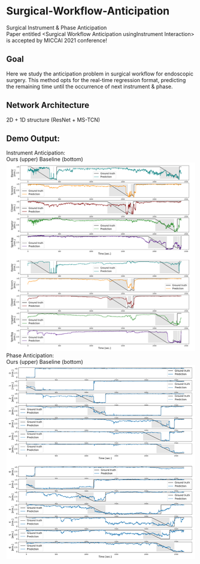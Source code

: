 # Surgical-Workflow-Anticipation
Surgical Instrument &amp; Phase Anticipation      
Paper entitled \<Surgical Workflow Anticipation usingInstrument Interaction\> is accepted by MICCAI 2021 conference!

## Goal
Here we study the anticipation problem in surgical workflow for endoscopic surgery. This method opts for the real-time regression format, predicting the remaining time until the occurrence of next instrument &amp; phase. 

## Network Architecture

2D + 1D structure (ResNet + MS-TCN)



## Demo Output:        
Instrument Anticipation:     
Ours (upper) Baseline (bottom)
![Alt text](/src/instrument_anticipation.png)     
Phase Anticipation:        
Ours (upper) Baseline (bottom)      
![Alt text](/src/phase_anticipation.png)      

